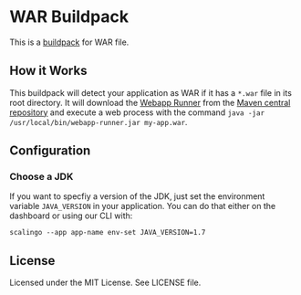 # WAR Buildpack

This is a [buildpack](http://doc.scalingo.com/buildpacks) for WAR file.

## How it Works

This buildpack will detect your application as WAR if it has a `*.war` file in
its root directory. It will download the [Webapp
Runner](https://github.com/jsimone/webapp-runner/) from the [Maven central
repository](http://central.maven.org/maven2/com/github/jsimone/webapp-runner/)
and execute a web process with the command `java -jar
/usr/local/bin/webapp-runner.jar my-app.war`.

## Configuration

### Choose a JDK

If you want to specfiy a version of the JDK, just set the environment variable
`JAVA_VERSION` in your application. You can do that either on the dashboard or
using our CLI with:

```
scalingo --app app-name env-set JAVA_VERSION=1.7
```

## License

Licensed under the MIT License. See LICENSE file.
